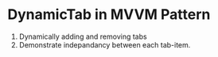 # DynamicTab in MVVM Pattern
1. Dynamically adding and removing tabs
2. Demonstrate indepandancy between each tab-item.
